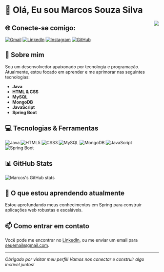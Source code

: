 # 👋 Olá, Eu sou Marcos Souza Silva

<img src="https://via.placeholder.com/100" align="right" />

## 🌐 Conecte-se comigo:
[![Gmail](https://img.shields.io/badge/-Gmail-D14836?style=flat-square&logo=Gmail&logoColor=white)](souzasilvam582@gmail.com)
[![LinkedIn](https://img.shields.io/badge/-LinkedIn-0077B5?style=flat-square&logo=LinkedIn&logoColor=white)](https://www.linkedin.com/feed/?trk=guest_homepage-basic_google-one-tap-submit)
[![Instagram](https://img.shields.io/badge/-Instagram-E4405F?style=flat-square&logo=Instagram&logoColor=white)](https://www.instagram.com/marcosouzss?igsh=eXo1c2tndW1ma2Nx)
[![GitHub](https://img.shields.io/badge/-GitHub-181717?style=flat-square&logo=GitHub&logoColor=white)](https://github.com/MarcosSouzaSilva)

## 🚀 Sobre mim
Sou um desenvolvedor apaixonado por tecnologia e programação. Atualmente, estou focado em aprender e me aprimorar nas seguintes tecnologias:

- **Java**
- **HTML & CSS**
- **MySQL**
- **MongoDB**
- **JavaScript**
- **Spring Boot**

## 💻 Tecnologias & Ferramentas
![Java](https://img.shields.io/badge/-Java-007396?style=flat-square&logo=java&logoColor=white)
![HTML5](https://img.shields.io/badge/-HTML5-E34F26?style=flat-square&logo=html5&logoColor=white)
![CSS3](https://img.shields.io/badge/-CSS3-1572B6?style=flat-square&logo=css3&logoColor=white)
![MySQL](https://img.shields.io/badge/-MySQL-4479A1?style=flat-square&logo=mysql&logoColor=white)
![MongoDB](https://img.shields.io/badge/-MongoDB-47A248?style=flat-square&logo=mongodb&logoColor=white)
![JavaScript](https://img.shields.io/badge/-JavaScript-F7DF1E?style=flat-square&logo=javascript&logoColor=black)
![Spring Boot](https://img.shields.io/badge/-Spring%20Boot-6DB33F?style=flat-square&logo=spring-boot&logoColor=white)

## 📊 GitHub Stats
![Marcos's GitHub stats](https://github-readme-stats.vercel.app/api?username=seugitHub&show_icons=true&theme=dracula)

## 🌱 O que estou aprendendo atualmente
Estou aprofundando meus conhecimentos em Spring para construir aplicações web robustas e escaláveis.

## 📫 Como entrar em contato
Você pode me encontrar no [LinkedIn](https://www.linkedin.com/feed/?trk=guest_homepage-basic_google-one-tap-submit), ou me enviar um email para [seuemail@gmail.com](mailto:seuemail@gmail.com).

---

*Obrigado por visitar meu perfil! Vamos nos conectar e construir algo incrível juntos!*
